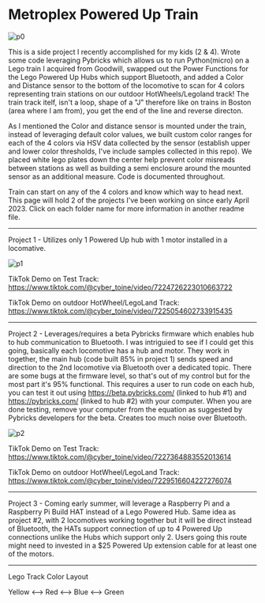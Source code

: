 # Metroplex Powered Up Train

![p0](https://github.com/antoinesylvia/dfw_metroplex_poweredup_train/blob/8380397289f0077545aec01b9a945f6d8fc9f5ff/zz_train_demo/outdoor_test.gif)

This is a side project I recently accomplished for my kids (2 & 4). Wrote some code leveraging Pybricks which allows us to run Python(micro) on a Lego train I acquired from Goodwill, swapped out the Power Functions for the Lego Powered Up Hubs which support Bluetooth, and added a Color and Distance sensor to the bottom of the locomotive to scan for 4 colors representing train stations on our outdoor HotWheels/Legoland track! The train track itelf, isn't a loop, shape of a "J" therefore like on trains in Boston (area where I am from), you get the end of the line and reverse directon.

As I mentioned the Color and distance sensor is mounted under the train, instead of leveraging default color values, we built custom color ranges for each of the 4 colors via HSV data collected by the sensor (establish upper and lower color thresholds, I've include samples collected in this repo). We placed white lego plates down the center help prevent color misreads between stations as well as building a semi enclosure around the mounted sensor as an additional measure. Code is documented throughout. 

Train can start on any of the 4 colors and know which way to head next. This page will hold 2 of the projects I've been working on since early April 2023. Click on each folder name for more information in another readme file. 

-----------
Project 1 - Utilizes only 1 Powered Up hub with 1 motor installed in a locomative.

![p1](https://github.com/antoinesylvia/dfw_metroplex_poweredup_train/blob/8380397289f0077545aec01b9a945f6d8fc9f5ff/zz_train_demo/project1.gif)
 
TikTok Demo on Test Track: https://www.tiktok.com/@cyber_toine/video/7224726223010663722

TikTok Demo on outdoor HotWheel/LegoLand Track: https://www.tiktok.com/@cyber_toine/video/7225054602733915435

-----------
Project 2 - Leverages/requires a beta Pybricks firmware which enables hub to hub communication to Bluetooth. I was intriguied to see if I could get this going, basically each locomotive has a hub and motor. They work in together, the main hub (code built 85% in project 1) sends speed and direction to the 2nd locomotive via Bluetooth over a dedicated topic. There are some bugs at the firmware level, so that's out of my control but for the most part it's 95% functional. This requires a user to run code on each hub, you can test it out using https://beta.pybricks.com/ (linked to hub #1) and https://pybricks.com/ (linked to hub #2) with your computer. When you are done testing, remove your computer from the equation as suggested by Pybricks developers for the beta. Creates too much noise over Bluetooth.

![p2](https://github.com/antoinesylvia/dfw_metroplex_poweredup_train/blob/8380397289f0077545aec01b9a945f6d8fc9f5ff/zz_train_demo/project2.gif)

TikTok Demo on Test Track: https://www.tiktok.com/@cyber_toine/video/7227364883552013614

TikTok Demo on outdoor HotWheel/LegoLand Track: https://www.tiktok.com/@cyber_toine/video/7229516604227276074

--------------
Project 3 - Coming early summer, will leverage a Raspberry Pi and a Raspberry Pi Build HAT instead of a Lego Powered Hub. Same idea as project #2, with 2 locomotives working together but it will be direct instead of Bluetooth, the HATs support connection of up to 4 Powered Up connections unlike the Hubs which support only 2. Users going this route might need to invested in a $25 Powered Up extension cable for at least one of the motors.

--------------
Lego Track Color Layout 

Yellow <--> Red <--> Blue <--> Green
